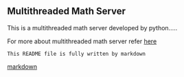 ## Multithreaded Math Server

This is a multithreaded math server developed by python.....

For more about multithreaded math server refer [here](http://net-informations.com/python/net/thread.htm#:~:text=Multithreaded%20socket%20server%20in%20Python&text=A%20multithreaded%20program%20contains%20two,a%20separate%20path%20of%20execution. "multi thread math server")


```
This README file is fully written by markdown
``` 

[markdown](https://www.markdownguide.org/basic-syntax/ "markdown guide")


